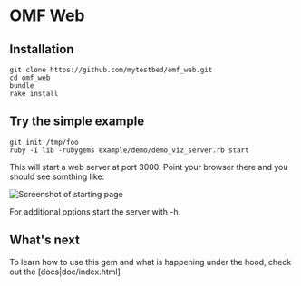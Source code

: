 # OMF Web

## Installation

    git clone https://github.com/mytestbed/omf_web.git
    cd omf_web
    bundle
    rake install

## Try the simple example

    git init /tmp/foo
    ruby -I lib -rubygems example/demo/demo_viz_server.rb start
    
This will start a web server at port 3000. Point your browser there and you should see somthing like:

![Screenshot of starting page](https://raw.github.com/mytestbed/omf_web/master/doc/screenshot.png "Screenshot")

For additional options start the server with -h.

## What's next

To learn how to use this gem and what is happening under the hood, check out the [docs|doc/index.html]


